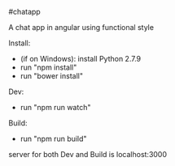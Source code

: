 #chatapp

A chat app in angular using functional style 

Install:
- (if on Windows): install Python 2.7.9
- run "npm install"
- run "bower install"

Dev:
- run "npm run watch"

Build:
- run "npm run build"

server for both Dev and Build is localhost:3000
